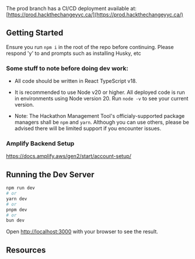 The prod branch has a CI/CD deployment available at: [https://prod.hackthechangeyyc.ca/](https://prod.hackthechangeyyc.ca/)

## Getting Started

Ensure you run `npm i` in the root of the repo before continuing. Please respond 'y' to and prompts such as installing Husky, etc

### Some stuff to note before doing dev work:

- All code should be written in React TypeScript v18.

- It is recommended to use Node v20 or higher. All deployed code is run in environments using Node version 20. Run `node -v` to see your current version.

- Note: The Hackathon Management Tool's officialy-supported package managers shall be `npm` and `yarn`. Although you can use others, please be advised there will be limited support if you encounter issues.

### Amplify Backend Setup

https://docs.amplify.aws/gen2/start/account-setup/

## Running the Dev Server

```bash
npm run dev
# or
yarn dev
# or
pnpm dev
# or
bun dev
```

Open [http://localhost:3000](http://localhost:3000) with your browser to see the result.

## Resources
